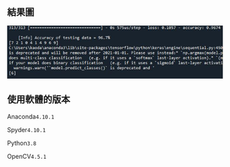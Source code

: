 ## **結果圖**
![image](https://github.com/kaodaopopi/Number-recognition/blob/main/Results.JPG)


## **使用軟體的版本**


Anaconda`4.10.1`


Spyder`4.10.1`


Python`3.8`


OpenCV`4.5.1`
